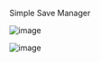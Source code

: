 Simple Save Manager                                           

![image](https://github.com/user-attachments/assets/3f289d61-14de-4c4c-abcb-982840947e60)

![image](https://github.com/user-attachments/assets/bf00eee1-217d-4693-acc5-529e6bc28e9a)




